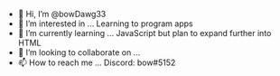- 👋 Hi, I’m @bowDawg33
- 👀 I’m interested in ... Learning to program apps
- 🌱 I’m currently learning ... JavaScript but plan to expand further into HTML
- 💞️ I’m looking to collaborate on ...
- 📫 How to reach me ... Discord: bow#5152

<!---
bowDawg33/bowDawg33 is a ✨ special ✨ repository because its `README.md` (this file) appears on your GitHub profile.
You can click the Preview link to take a look at your changes.
--->
